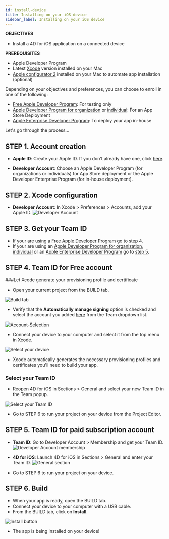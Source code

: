 ```yaml
---
id: install-device
title: Installing on your iOS device
sidebar_label: Installing on your iOS device
---
```


<div markdown="1" class = "objectives">

**OBJECTIVES**

* Install a 4D for iOS application on a connected device
</div>

<div markdown="1" class = "prerequisites">

**PREREQUISITES**

* Apple Developer Program
* Latest [Xcode](https://itunes.apple.com/us/app/xcode/id497799835) version installed on your Mac
* [Apple configurator 2](https://itunes.apple.com/us/app/apple-configurator-2/id1037126344) installed on your Mac to automate app installation (optional)

</div>

Depending on your objectives and preferences, you can choose to enroll in one of the following:
* [Free Apple Developer Program](free-developer-account.html): For testing only
* [Apple Developer Program for organization](register-apple-developer-program-organization.html) or [individual](register-apple-developer-program-individual.html): For an App Store Deployment
* [Apple Enterprise Developer Program](register-apple-developer-enterprise-program.html): To deploy your app in-house

Let's go through the process...

## STEP 1. Account creation

* **Apple ID**: Create your Apple ID. If you don’t already have one, click [here](https://appleid.apple.com/account#!&page=create).  

* **Developer Account**: Choose an Apple Developer Program (for organizations or individuals) for App Store deployment or the Apple Developer Enterprise Program (for in-house deployment).


## STEP 2. Xcode configuration

* **Developer Account**: In Xcode > Preferences > Accounts, add your Apple ID.
![Developer Account](assets/test-build/Developer-Account-4D-for-iOS.png) 

## STEP 3. Get your Team ID

* If your are using a [Free Apple Developer Program](free-developer-account.html) go to [step 4](#step-4-team-id-for-free-account).
* If your are using an [Apple Developer Program for organization](register-apple-developer-program-organization.html), [individual](register-apple-developer-program-individual.html) or an [Apple Enterprise Developer Program](register-apple-developer-enterprise-program.html) go to [step 5](#step-4-select-your-team-id).

## STEP 4. Team ID for Free account

###Let Xcode generate your provisioning profile and certificate  

* Open your current project from the BUILD tab.

![Build tab](assets/test-build/Open-your-project-Xcode-4D-for-iOS.png) 

* Verify that the **Automatically manage signing** option is checked and select the account you added [here](free-developer-account.html) from the Team dropdown list.

![Account-Selection](assets/test-build/account-Selection-Free-Account.png) 

* Connect your device to your computer and select it from the top menu in Xcode.

![Select your device](assets/test-build/select-device-Free-Account.png) 

* Xcode automatically generates the necessary provisioning profiles and certificates you'll need to build your app.

### Select your Team ID

* Reopen 4D for iOS in Sections > General and select your new Team ID in the Team popup.

![Select your Team ID](assets/test-build/Team-ID-General-Section-4D-for-iOS.png) 

* Go to STEP 6 to run your project on your device from the Project Editor.


## STEP 5. Team ID for paid subscription account

* **Team ID**: Go to Developer Account > Membership and get your Team ID.
![Developer Account membership](assets/test-build/Team-ID-4D-for-iOS.png) 

* **4D for iOS**: Launch 4D for iOS in Sections > General and enter your Team ID.
![General section](assets/test-build/Team-ID-General-Section-4D-for-iOS.png) 

* Go to STEP 6 to run your project on your device.


## STEP 6. Build

* When your app is ready, open the BUILD tab.
* Connect your device to your computer with a USB cable.
* From the BUILD tab, click on **Install**.

![Install button](assets/test-build/Install-button-build-tab-4D-for-iOS.png) 

* The app is being installed on your device!


